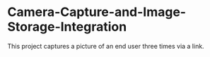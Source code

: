 # Camera-Capture-and-Image-Storage-Integration
This project captures a picture of an end user three times via a link.
